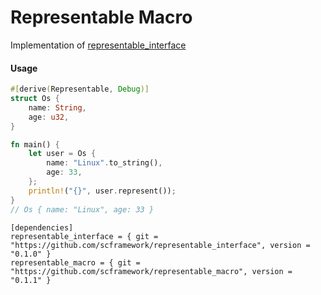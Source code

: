 # Representable Macro

Implementation of [representable_interface](https://github.com/scframework/representable_interface)

#### Usage

```rust
#[derive(Representable, Debug)]
struct Os {
    name: String,
    age: u32,
}

fn main() {
    let user = Os {
        name: "Linux".to_string(),
        age: 33,
    };
    println!("{}", user.represent());
}
// Os { name: "Linux", age: 33 }
```

```
[dependencies]
representable_interface = { git = "https://github.com/scframework/representable_interface", version = "0.1.0" }
representable_macro = { git = "https://github.com/scframework/representable_macro", version = "0.1.1" }
```
